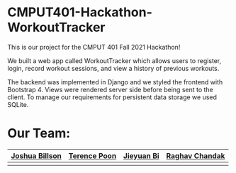 # CMPUT401-Hackathon-WorkoutTracker

This is our project for the CMPUT 401 Fall 2021 Hackathon!

We built a web app called WorkoutTracker which allows users to register, login, record workout sessions, and view a history of previous workouts.

The backend was implemented in Django and we styled the frontend with Bootstrap 4. Views were rendered server side before being sent to the client. 
To manage our requirements for persistent data storage we used SQLite.

# Our Team:

<table role="table">
  <thead>
    <tr>
      <th align="center"><a href="https://github.com/JoshuaBillson">Joshua Billson</a></th>
      <th align="center"><a href="https://github.com/WingWing87">Terence Poon</a></th>
      <th align="center"><a href="https://github.com/jieyuan-bi">Jieyuan Bi</a></th>
      <th align="center"><a href="https://github.com/raghavchandak">Raghav Chandak</a></th>
    </tr>
  </thead>
  <tbody>
    <tr>
      <td align="center"><a href="wiki/"><img src="https://avatars.githubusercontent.com/u/61667893?v=4" alt=""></a></td>
      <td align="center"><a href="wiki/"><img src="https://avatars.githubusercontent.com/u/78831774?v=4" alt=""></a></td>
      <td align="center"><a href="wiki/"><img src="https://avatars.githubusercontent.com/u/55514311?v=4" alt=""></a></td>
      <td align="center"><a href="wiki/"><img src="https://avatars.githubusercontent.com/u/58686922?v=4" alt=""></a></td>
    </tr>
  </tbody>
</table>
